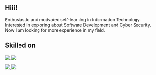 
## Hiii!

Enthusiastic and motivated self-learning in Information Technology. Interested in exploring about Software Development and Cyber Security. Now I am looking for more experience in my field.



## Skilled on

<a href="https://github.com/barokatu" align="center">
  <img align="center" src="https://github-readme-stats.vercel.app/api?username=barokatu&count_private=true&show_icons=true&theme=chartreuse-dark" />
</a>
<a href="https://github.com/barokatu" align="center">
  <img align="center" src="https://github-readme-stats.vercel.app/api/top-langs/?username=barokatu&layout=compact&theme=chartreuse-dark&langs_count=8" />
</a>


<p align="">
  <a href="https://www.linkedin.com/in/barokatu/">
    <img src="https://img.shields.io/badge/-barokatu%20trihanandi-blue?style=for-the-badge&logo=Linkedin&logoColor=00AEFF&labelColor=black&color=black">
  </a>
  <a href="mailto:barokatuth@gmail.com">
    <img src="https://img.shields.io/badge/barokatuth@gmail.com-0078D4?style=for-the-badge&logo=Microsoft-Outlook&logoColor=00AEFF&labelColor=black&color=black">
  </a>
</p>

